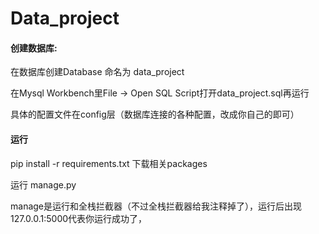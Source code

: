 # Data_project

#### 创建数据库:
在数据库创建Database 命名为 data_project

在Mysql Workbench里File -> Open SQL Script打开data_project.sql再运行

具体的配置文件在config层（数据库连接的各种配置，改成你自己的即可）

#### 运行

pip install -r requirements.txt 下载相关packages

运行 manage.py

manage是运行和全栈拦截器（不过全栈拦截器给我注释掉了），运行后出现127.0.0.1:5000代表你运行成功了，